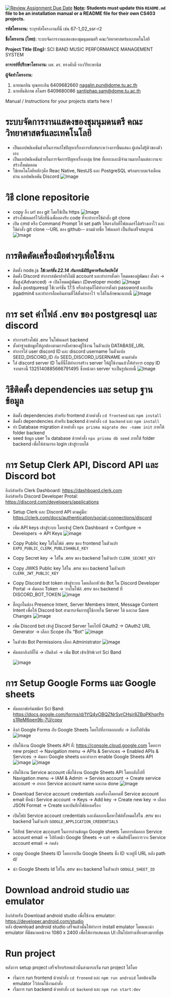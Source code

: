[![Review Assignment Due Date](https://classroom.github.com/assets/deadline-readme-button-22041afd0340ce965d47ae6ef1cefeee28c7c493a6346c4f15d667ab976d596c.svg)](https://classroom.github.com/a/w8H8oomW)
**<ins>Note</ins>: Students must update this `README.md` file to be an installation manual or a README file for their own CS403 projects.**

**รหัสโครงงาน:** ระบุรหัสโครงงานที่นี่ เช่น 67-1_02_ssr-r2

**ชื่อโครงงาน (ไทย):** ระบบจัดการงานแสดงของชุมนุมดนตรี คณะวิทยาศาสตร์และเทคโนโลยี

**Project Title (Eng):** SCI BAND MUSIC PERFORMANCE MANAGEMENT SYSTEM 

**อาจารย์ที่ปรึกษาโครงงาน:** ผศ. ดร. ทรงศักดิ์ รองวิริยะพานิช

**ผู้จัดทำโครงงาน:** 
1. นายณกลิน บุณยกะลิน  6409682660  nagalin.pun@dome.tu.ac.th
2. นายสันติภาพ สโมสร   6409680086  santiphap.sam@dome.tu.ac.th
   
Manual / Instructions for your projects starts here !
# ระบบจัดการงานแสดงของชุมนุมดนตรี คณะวิทยาศาสตร์และเทคโนโลยี
- เป็นแอปพลิเคชันช่วยในการแก้ไขปัญหาเรื่องการสับสนระหว่างการขึ้นแสดง ผู้เล่นไม่รู้คิวของตัวเอง
- เป็นแอปพลิเคชันช่วยในการจัดการปัญหาเรื่องกลุ่ม line ที่เยอะและมีจำนวนมากในแต่ละงานจะสร้างใหม่ตลอด
- ใช้เทคโนโลยีหลักๆคือ Reac Native, NestJS และ PostgreSQL พร้อมระบบแจ้งเตือนผ่าน แอปพลิเคชัน Discord
  ![Image](https://github.com/user-attachments/assets/888824ec-47ed-4042-8937-84b41d066106) 
# วิธี clone repositorie 
- copy ลิ้ง url ของ git โดยใช้เป็น https
  ![Image](https://github.com/user-attachments/assets/424be6a2-b257-4d73-9920-f143eff48274)
- สร้างโฟลเดอร์ไว้สักที่นึงเพื่อลองรับ code ที่จะทำการใช้คำสั่ง git clone
- เปิด cmd หรือ Command Prompt ให้ set path ให้ตรงกับที่โฟลเดอร์ได้สร้างเอาไว้ และใช้คำสั่ง git clone --URL ของ github-- ตามด้วยชื่อ โฟลเดอร์ เป็นอันเสร็จสมบูรณ์
  ![Image](https://github.com/user-attachments/assets/8b559109-66bb-42db-af4d-d123e53aab68)
# การติดตัดเครื่องมือต่างๆเพื่อใช้งาน
- ติดตั้ง node.js ***ใข้เวอร์ชั่น 22.14 กันกรณีมีปัญหาหรือเกิดบัคได้***
- ติดตั้ง Discord ทำการสมัครถ้ายังไม่มี account และทำการตั้งค่า โหมดของผู้พัฒนา ตั้งค่า -> ขั้นสูง(Advanced) -> เปิดโหมดผู้พัฒนา (Developer mode)
  ![Image](https://github.com/user-attachments/assets/a8391847-a378-46b7-a425-b4d573881175)
- ติดตั้ง postquresql ใช้เวอร์ชั่น 17.5 หรือล่าสุดก็ได้ทำการตั้งค่า password และเปิด pgadmin4 และทำการล็อคอินตามที่ได้ตั้งค่าเอาไว้ จะได้ในลักษณะแบบนี้
  ![Image](https://github.com/user-attachments/assets/6176b696-2250-48c1-8b19-ff3c0baff63d)
# การ set ค่าไฟล์ .env ของ postgresql และ discord
- ทำการสร้างไฟล์ .env ในโฟลเดอร์ backend
- ตั้งค่าฐานข้อมูลให้ถูกต้องตามการตั้งค่าของผู้ใช้งาน ในตัวแปล DATABASE_URL
- ทำการใส่ user discord ID และ discord username ในตัวแปล SEED_DISCORD_ID กับ SEED_DISCORD_USERNAME ตามลำดับ
- ใส่ discord server ID ในที่นี้ได้ทำการสร้าง server ให้ผู้ใช้งานแล้วให้ทำการ copy ID จากตรงนี้ 1325140885666791495 ซึ่งหน้าตา server จะเป็นรูปแบบนี้
  ![Image](https://github.com/user-attachments/assets/c89e1e48-b103-4cbc-94b0-60f6d73d83c8)
   
# วิธีติดตั้ง dependencies และ setup ฐานข้อมูล
- ติดตั้ง dependencies สำหรับ frontend ด้วยคำสั่ง `cd frontend` และ `npm install`
- ติดตั้ง dependencies สำหรับ backend ด้วยคำสั่ง `cd backend` และ `npm install`
- ทำ Database migration ด้วยคำสั่ง `npx prisma migrate dev -name init` ภายใต้ folder backend
- seed ข้อมูล user ใน database ด้วยคำสั่ง `npx prisma db seed` ภายใต้ folder backend เพื่อให้สามารถ login เข้าสู่ระบบได้



# การ Setup Clerk API, Discord API และ Discord bot
ลิงก์สำหรับ Clerk Dashboard: https://dashboard.clerk.com  
ลิงก์สำหรับ Discord Developer Protal: https://discord.com/developers/applications
- Setup Clerk และ Discord API ตามคู่มือ: https://clerk.com/docs/authentication/social-connections/discord  


- เพิ่ม API keys เข้าสู่ระบบ โดยเข้าสู่ Clerk Dashboard → Configure → Developers → API Keys
  ![image](https://github.com/user-attachments/assets/ea81884f-3395-429b-906c-007ba9edc81e)


- Copy Public key ใส่ในไฟล์ .env ของ frontend ในตัวแปร   `EXPO_PUBLIC_CLERK_PUBLISHABLE_KEY` 

- Copy Secret key → ใส่ใน .env ของ backend ในตัวแปร `CLERK_SECRET_KEY`

- Copy JWKS Public key ใส่ใน .env ของ backend ในตัวแปร `CLERK_JWT_PUBLIC_KEY`

- Copy Discord bot token เข้าสู่ระบบ โดยเลือกหัวข้อ Bot ใน Discord Developer Portal → คัดลอก Token → วางในไฟล์ .env ของ backend ที่ DISCORD_BOT_TOKEN
  ![image](https://github.com/user-attachments/assets/db6866ba-7746-4871-985b-84dd733a078d)
- ติ๊กถูกในช่อง Presence Intent, Server Members Intent, Message Content Intent เพื่อให้ Discord bot สามารถจัดการผู้ใช้ภายใน Server ได้ และกด Save Changes
  ![image](https://github.com/user-attachments/assets/c479f0f9-a4fe-45db-b925-89bd7a1beccb)

- เพิ่ม Discord bot เข้าสู่ Discord Server โดยไปที่ OAuth2 → OAuth2 URL Generator → เลือก Scope เป็น "Bot"
![image](https://github.com/user-attachments/assets/5e0d9144-cf05-498f-9d01-bc49dec02801)

- ในหัวข้อ Bot Permissions เลือก Administrator 
  ![image](https://github.com/user-attachments/assets/0bb36dcc-e002-418a-879b-06235b993536)

- คัดลอกลิงก์ที่ได้ → เปิดลิงก์ → เพิ่ม Bot เข้าเซิร์ฟเวอร์ Sci Band

  ![image](https://github.com/user-attachments/assets/e93a32dc-aab0-484d-a83b-f46bb261198e)


# การ Setup Google Forms และ Google sheets
- คัดลอกฟอร์มสมัคร Sci Band: https://docs.google.com/forms/d/1YQ4yOBQZNrSyrCHsir8ZBqPKhqrPns1ReM6pen9b-7U/copy

- ลิงก์ Google Forms กับ Google Sheets โดยไปที่การตอบกลับ -> ลิงก์ไปยังชีต
  ![image](https://github.com/user-attachments/assets/6f16e4ad-c52a-4394-ba4c-2b4287e401bb)


- เปิดใช้งาน Google Sheets API ที่: https://console.cloud.google.com โดยการ new project -> Navigation menu -> APIs & Services -> Enabled APIs & Services -> ค้นหา Google sheets และทำการ enable Google Sheets API
  ![image](https://github.com/user-attachments/assets/c3112879-7c6b-45b9-b7e7-a9ec3788ce85)
 ![image](https://github.com/user-attachments/assets/0c5ca706-68a5-4139-88ae-d4aeefce9c9f)



- เปิดใช้งาน Service account เพื่อใช้งาน Google Sheets API โดยกลับไปที่ Navigation menu -> IAM & Admin -> Servies account -> Create service account -> กรอก Service account name และกด done
![image](https://github.com/user-attachments/assets/66d62f9f-0cdd-4bce-bb0f-ca1f1be77d45)

- Download Service account credentials ลงเครื่องโดยกดที่ Service account email ที่หน้า Service account -> Keys -> Add key -> Create new key -> เลือก JSON Format -> Create และบันทึกไฟล์ลงเครื่อง

- เปิดไฟล์ Service account credentials และคัดลอกเนื้อหาไฟล์ทั้งหมดใส่ใน .env ของ backend ในตัวแปร `GOOGLE_APPLICATION_CREDENTIALS`

- ให้สิทธ์ Service account ในการอ่านข้อมูล Google sheets โดยการคัดลอก Service account email -> ไปยังหน้่า Google Sheets -> แชร์ -> เพิ่มสิทธิ์โดยการวาง Service account email -> กดส่ง

- copy Google Sheets ID โดยการเปิด Google Sheets ซึ่ง ID จะอยู่ที่ URL หลัง path d/

- นำ Google Sheets Id ใส่ใน .env ของ backend ในตัวแปร `GOOGLE_SHEET_ID`


# Download android studio และ emulator
ลิงก์สำหรับ Download android studio เพื่อใช้งาน emulator: https://developer.android.com/studio  
หลัง download android studio เสร็จแล้วนั้นให้ทำการ install emulator โดยแนะนำ emulator ที่มีขนาดหน้าจอ 1080 x 2400 เพื่อให้การแสดงผล UI เป็นไปอย่างเที่ยงตรงมากที่สุด




# Run project
หลังการ setup project เสร็จเรียบร้อยแล้วนั้นสามารถเริ่ม run project ได้โดย
- เริ่มการ run frontend ด้วยคำสั่ง `cd fronend` และ `npm run android` โดยต้องเปิด emulator ไว้ก่อนใช้งานคำสั่ง
- เริ่มการ run backend ด้วยคำสั่ง `cd backend` และ `npm run start:dev`
